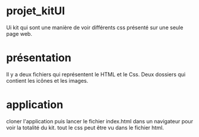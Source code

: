 # projet_kitUI
Ui kit qui sont une manière de voir différents css présenté sur une seule page web.

# présentation
Il y a deux fichiers qui représentent le HTML et le Css.
Deux dossiers qui contient les icônes et les images.

# application
cloner l'application puis lancer le fichier index.html dans un navigateur pour voir la totalité du kit.
tout le css peut être vu dans le fichier html.



